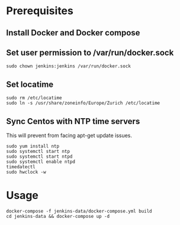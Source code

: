 # Prerequisites

## Install Docker and Docker compose

## Set user permission to /var/run/docker.sock

```
sudo chown jenkins:jenkins /var/run/docker.sock
```

## Set locatime

```
sudo rm /etc/locatime
sudo ln -s /usr/share/zoneinfo/Europe/Zurich /etc/locatime
```

## Sync Centos with NTP time servers

This will prevent from facing apt-get update issues.

```
sudo yum install ntp
sudo systemctl start ntp
sudo systemctl start ntpd
sudo systemctl enable ntpd
timedatectl
sudo hwclock -w
```

# Usage

```
docker-compose -f jenkins-data/docker-compose.yml build
cd jenkins-data && docker-compose up -d
```
